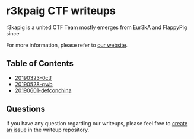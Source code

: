 # r3kpaig CTF writeups

r3kapig is a united CTF Team mostly emerges from Eur3kA and FlappyPig since 

For more information, please refer to [our website](https://r3kapig.github.io/).

## Table of Contents


- [20190323-0ctf](20190323-0ctf)
- [20190528-qwb](20190528-qwb)
- [20190601-defconchina](20190601-defconchina)


## Questions

If you have any question regarding our writeups, please feel free to [create an issue](https://github.com/r3kapig/ctf_challenge/issues) in the writeup repository.

